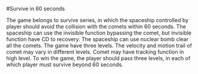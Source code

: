 #Survive in 60 seconds

The game belongs to survive series, in which the spaceship controlled by player should avoid the collision with the comets within 60 seconds. The spaceship can use the invisible function bypassing the comet, but invisible function have CD to recovery. The spaceship can use nuclear bomb clear all the comets. The game have three levels. The velocity and motion trail of comet may vary in different levels. Comet may have tracking function in high level. To win the game, the player should pass three levels, in each of which player must survive beyond 60 seconds.
